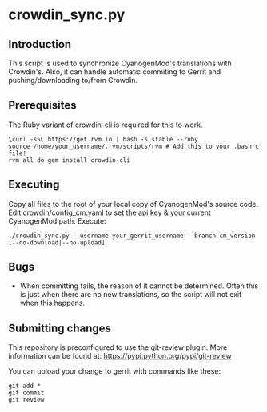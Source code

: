 crowdin_sync.py
==================

Introduction
------------
This script is used to synchronize CyanogenMod's translations with Crowdin's. Also, it can handle
automatic commiting to Gerrit and pushing/downloading to/from Crowdin.

Prerequisites
-------------
The Ruby variant of crowdin-cli is required for this to work.

    \curl -sSL https://get.rvm.io | bash -s stable --ruby
    source /home/your_username/.rvm/scripts/rvm # Add this to your .bashrc file!
    rvm all do gem install crowdin-cli

Executing
---------
Copy all files to the root of your local copy of CyanogenMod's source code.
Edit crowdin/config_cm.yaml to set the api key & your current CyanogenMod path.
Execute:

    ./crowdin_sync.py --username your_gerrit_username --branch cm_version [--no-download|--no-upload]

Bugs
----
 - When committing fails, the reason of it cannot be determined. Often this is just when there
   are no new translations, so the script will not exit when this happens.

Submitting changes
------------------
This repository is preconfigured to use the git-review plugin. More information can be found at:
https://pypi.python.org/pypi/git-review

You can upload your change to gerrit with commands like these:

    git add *
    git commit
    git review

